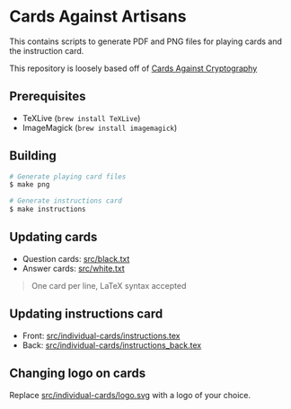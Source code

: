 # Cards Against Artisans

This contains scripts to generate PDF and PNG files for playing cards and the instruction card.

This repository is loosely based off of [Cards Against Cryptography](https://github.com/CardsAgainstCryptography/CAC)

## Prerequisites

* TeXLive (`brew install TeXLive`)
* ImageMagick (`brew install imagemagick`)

## Building

```bash
# Generate playing card files
$ make png

# Generate instructions card
$ make instructions
```

## Updating cards

* Question cards: [src/black.txt](src/black.txt)
* Answer cards: [src/white.txt](src/white.txt)

> One card per line, LaTeX syntax accepted

## Updating instructions card

* Front: [src/individual-cards/instructions.tex](src/individual-cards/instructions.tex)
* Back: [src/individual-cards/instructions_back.tex](src/individual-cards/instructions_back.tex)

## Changing logo on cards

Replace [src/individual-cards/logo.svg](src/individual-cards/logo.svg) with a logo of your choice.
